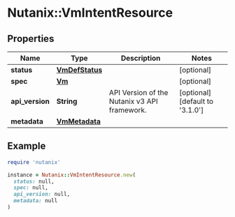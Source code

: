 # Nutanix::VmIntentResource

## Properties

| Name | Type | Description | Notes |
| ---- | ---- | ----------- | ----- |
| **status** | [**VmDefStatus**](VmDefStatus.md) |  | [optional] |
| **spec** | [**Vm**](Vm.md) |  | [optional] |
| **api_version** | **String** | API Version of the Nutanix v3 API framework. | [optional][default to &#39;3.1.0&#39;] |
| **metadata** | [**VmMetadata**](VmMetadata.md) |  |  |

## Example

```ruby
require 'nutanix'

instance = Nutanix::VmIntentResource.new(
  status: null,
  spec: null,
  api_version: null,
  metadata: null
)
```

